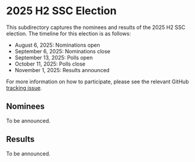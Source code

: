 # 2025 H2 SSC Election
This subdirectory captures the nominees and results of the 2025 H2 SSC election. The timeline for this election is as follows:
* August 6, 2025: Nominations open
* September 6, 2025: Nominations close
* September 13, 2025: Polls open
* October 11, 2025: Polls close
* November 1, 2025: Results announced

For more information on how to participate, please see the relevant GitHub [tracking issue](https://github.com/spiffe/spiffe/issues/347).

## Nominees
To be announced.

## Results
To be announced.
